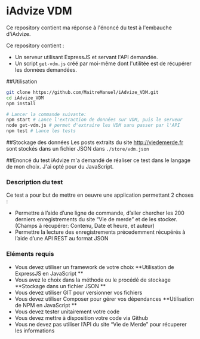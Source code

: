 # iAdvize VDM

Ce repository contient ma réponse à l'énoncé du test à l'embauche d'iAdvize.

Ce repository contient :
- Un serveur utilisant ExpressJS et servant l'API demandée.
- Un script ```get-vdm.js``` créé par moi-même dont l'utilitée est de récupérer les données demandées.

##Utilisation
```bash
git clone https://github.com/MaitreManuel/iAdvize_VDM.git
cd iAdvize_VDM
npm install

# Lancer la commande suivante:
npm start # Lance l'extraction de données sur VDM, puis le serveur
node get-vdm.js # permet d'extraire les VDM sans passer par l'API
npm test # Lance les tests
```

##Stockage des données
Les posts extraits du site http://viedemerde.fr sont stockés dans un fichier JSON dans ```./store/vdm.json```

##Enoncé du test
iAdvize m'a demandé de réaliser ce test dans le langage de mon choix.
J'ai opté pour du JavaScript.

### Description du test
Ce test a pour but de mettre en oeuvre une application permettant 2 choses :
* Permettre à l’aide d’une ligne de commande, d’aller chercher les 200 derniers enregistrements du site “Vie de merde” et de les stocker. (Champs à récupérer: Contenu, Date et heure, et auteur)
* Permettre la lecture des enregistrements précedemment récupérés à l’aide d’une API REST au format JSON

### Eléments requis
* Vous devez utiliser un framework de votre choix **Utilisation de ExpressJS en JavaScript **
* Vous avez le choix dans la méthode ou le procédé de stockage **Stockage dans un fichier JSON **
* Vous devez utiliser GIT pour versionner vos fichiers
* Vous devez utiliser Composer pour gérer vos dépendances **Utilisation de NPM en JavaScript **
* Vous devez tester unitairement votre code
* Vous devez mettre à disposition votre code via Github
* Vous ne devez pas utiliser l’API du site “Vie de Merde” pour récuperer les informations
